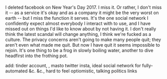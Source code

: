 I deleted facebook on New Year's Day 2017. I miss it. Or rather, I don't miss it -- as a service it's okay and as a company it might be the very worst on earth -- but I miss the function it serves. It's the one social network I confidently expect almost everybody I interact with to use, and I have missed out on things I'd like to know about by not having it. I don't really think the latest scandal will change anything, I think we're fucked as a culture. The privacy concerns aren't going to make many people quit; they aren't even what made me quit. But now I have quit it seems impossible to rejoin. It's one thing to be a frog in slowly boiling water, another to dive headfirst into the frothing pot.

add: tinder account, , masto twitter insta, ideal social network for fully-automated &c. &c., hard to feel optiomistic, talking politics links
